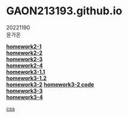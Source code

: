 # GAON213193.github.io

20221190    
윤가온<br>


[**homework2-1**](https://GAON213193.github.io/homework2-1.html)<br>
[**homework2-2**](https://GAON213193.github.io/homework2-2.html)<br>
[**homework2-3**](https://GAON213193.github.io/homework2-3.html)<br>
[**homework2-4**](https://GAON213193.github.io/homework2-4.html)<br>
[**homework3-1.1**](https://GAON213193.github.io/homework3-1.1.jpg)<br>
[**homework3-1.2**](https://GAON213193.github.io/homework3-1.2.jpg)<br>
[**homework3-2**](https://GAON213193.github.io/homework3-2.jpg) [**homework3-2 code**](https://GAON213193.github.io/homework3-2code.png)<br>
[**homework3-3**](https://GAON213193.github.io/homework3-3.jpg)<br>
[**homework3-4**](https://GAON213193.github.io/homework3-4.jpg)<br>









[css](https://GAON213193.github.io/css_demo.html)
